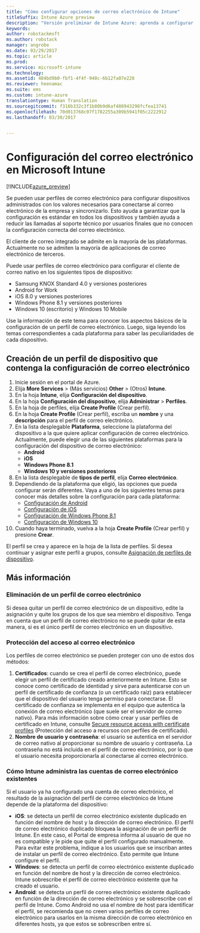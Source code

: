 ```yaml
---
title: "Cómo configurar opciones de correo electrónico de Intune"
titleSuffix: Intune Azure preview
description: "Versión preliminar de Intune Azure: aprenda a configurar Intune para crear conexiones al correo electrónico corporativo en los dispositivos que administra."
keywords: 
author: robstackmsft
ms.author: robstack
manager: angrobe
ms.date: 03/29/2017
ms.topic: article
ms.prod: 
ms.service: microsoft-intune
ms.technology: 
ms.assetid: 484bd9b0-fbf1-4f4f-940c-6b12fa07e228
ms.reviewer: heenamac
ms.suite: ems
ms.custom: intune-azure
translationtype: Human Translation
ms.sourcegitcommit: f316b332c3f1b80b9d6af488943298fcfea13741
ms.openlocfilehash: 70d013768c07f1782255a309b5941f05c2222912
ms.lasthandoff: 03/30/2017


---
```


# <a name="how-to-configure-email-settings-in-microsoft-intune"></a>Configuración del correo electrónico en Microsoft Intune

[!INCLUDE[azure_preview](../includes/azure_preview.md)]

Se pueden usar perfiles de correo electrónico para configurar dispositivos administrados con los valores necesarios para conectarse al correo electrónico de la empresa y sincronizarlo. Esto ayuda a garantizar que la configuración es estándar en todos los dispositivos y también ayuda a reducir las llamadas al soporte técnico por usuarios finales que no conocen la configuración correcta del correo electrónico.

El cliente de correo integrado se admite en la mayoría de las plataformas. Actualmente no se admiten la mayoría de aplicaciones de correo electrónico de terceros.

Puede usar perfiles de correo electrónico para configurar el cliente de correo nativo en los siguientes tipos de dispositivo:

- Samsung KNOX Standard 4.0 y versiones posteriores
- Android for Work
- iOS 8.0 y versiones posteriores
- Windows Phone 8.1 y versiones posteriores
- Windows 10 (escritorio) y Windows 10 Mobile

Use la información de este tema para conocer los aspectos básicos de la configuración de un perfil de correo electrónico. Luego, siga leyendo los temas correspondientes a cada plataforma para saber las peculiaridades de cada dispositivo.

## <a name="create-a-device-profile-containing-email-settings"></a>Creación de un perfil de dispositivo que contenga la configuración de correo electrónico

1. Inicie sesión en el portal de Azure.
2. Elija **More Services** >  (Más servicios) **Other** >  (Otros) **Intune**.
3. En la hoja **Intune**, elija **Configuración del dispositivo**.
2. En la hoja **Configuración del dispositivo**, elija **Administrar** > **Perfiles**.
3. En la hoja de perfiles, elija **Create Profile** (Crear perfil).
4. En la hoja **Create Profile** (Crear perfil), escriba un **nombre** y una **descripción** para el perfil de correo electrónico.
5. En la lista desplegable **Plataforma**, seleccione la plataforma del dispositivo a la que quiere aplicar configuración de correo electrónico. Actualmente, puede elegir una de las siguientes plataformas para la configuración del dispositivo de correo electrónico:
    - **Android**
    - **iOS**
    - **Windows Phone 8.1**
    - **Windows 10 y versiones posteriores**
6. En la lista desplegable de **tipos de perfil**, elija **Correo electrónico**.
7. Dependiendo de la plataforma que eligió, las opciones que pueda configurar serán diferentes. Vaya a uno de los siguientes temas para conocer más detalles sobre la configuración para cada plataforma:
    - [Configuración de Android](email-profile-settings-for-android.md)
    - [Configuración de iOS](email-profile-settings-for-ios.md)
    - [Configuración de Windows Phone 8.1](email-profile-settings-for-windows-phone-8-1.md)
    - [Configuración de Windows 10](email-profile-settings-for-windows-10.md)
8. Cuando haya terminado, vuelva a la hoja **Create Profile** (Crear perfil) y presione **Crear**.

El perfil se crea y aparece en la hoja de la lista de perfiles.
Si desea continuar y asignar este perfil a grupos, consulte [Asignación de perfiles de dispositivo](how-to-assign-device-profiles.md).

## <a name="further-information"></a>Más información

### <a name="remove-an-email-profile"></a>Eliminación de un perfil de correo electrónico

Si desea quitar un perfil de correo electrónico de un dispositivo, edite la asignación y quite los grupos de los que sea miembro el dispositivo. Tenga en cuenta que un perfil de correo electrónico no se puede quitar de esta manera, si es el único perfil de correo electrónico en un dispositivo.

### <a name="securing-email-access"></a>Protección del acceso al correo electrónico

Los perfiles de correo electrónico se pueden proteger con uno de estos dos métodos:

1. **Certificados**: cuando se crea el perfil de correo electrónico, puede elegir un perfil de certificado creado anteriormente en Intune. Esto se conoce como certificado de identidad y sirve para autenticarse con un perfil de certificado de confianza (o un certificado raíz) para establecer que el dispositivo del usuario tenga permiso para conectarse. El certificado de confianza se implementa en el equipo que autentica la conexión de correo electrónico (que suele ser el servidor de correo nativo).
Para más información sobre cómo crear y usar perfiles de certificado en Intune, consulte [Secure resource access with certificate profiles](/intune-azure/configure-devices/how-to-configure-certificates) (Protección del acceso a recursos con perfiles de certificado).
2. **Nombre de usuario y contraseña**: el usuario se autentica en el servidor de correo nativo al proporcionar su nombre de usuario y contraseña.
La contraseña no está incluida en el perfil de correo electrónico, por lo que el usuario necesita proporcionarla al conectarse al correo electrónico.


### <a name="how-intune-handles-existing-email-accounts"></a>Cómo Intune administra las cuentas de correo electrónico existentes

Si el usuario ya ha configurado una cuenta de correo electrónico, el resultado de la asignación del perfil de correo electrónico de Intune depende de la plataforma del dispositivo:

- **iOS**: se detecta un perfil de correo electrónico existente duplicado en función del nombre de host y la dirección de correo electrónico. El perfil de correo electrónico duplicado bloquea la asignación de un perfil de Intune. En este caso, el Portal de empresa informa al usuario de que no es compatible y le pide que quite el perfil configurado manualmente. Para evitar este problema, indique a los usuarios que se inscriban antes de instalar un perfil de correo electrónico. Esto permite que Intune configure el perfil.
- **Windows**: se detecta un perfil de correo electrónico existente duplicado en función del nombre de host y la dirección de correo electrónico. Intune sobrescribe el perfil de correo electrónico existente que ha creado el usuario.
- **Android**: se detecta un perfil de correo electrónico existente duplicado en función de la dirección de correo electrónico y se sobrescribe con el perfil de Intune.
Como Android no usa el nombre de host para identificar el perfil, se recomienda que no creen varios perfiles de correo electrónico para usarlos en la misma dirección de correo electrónico en diferentes hosts, ya que estos se sobrescriben entre sí.

